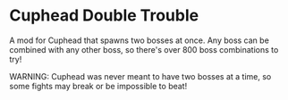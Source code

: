 # Cuphead Double Trouble
A mod for Cuphead that spawns two bosses at once. Any boss can be combined with any other boss, so there's over 800 boss combinations to try! 

WARNING: Cuphead was never meant to have two bosses at a time, so some fights may break or be impossible to beat!
